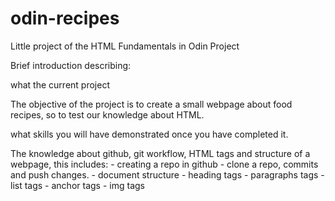 # odin-recipes
Little project of the HTML Fundamentals in Odin Project

Brief introduction describing:

what the current project

The objective of the project is to create a small webpage about food recipes, so to test our knowledge about HTML.

what skills you will have demonstrated once you have completed it. 

The knowledge about github, git workflow, HTML tags and structure of a webpage, this includes:
    - creating a repo in github
    - clone a repo, commits and push changes.
    - document structure
    - heading tags
    - paragraphs tags
    - list tags
    - anchor tags
    - img tags
